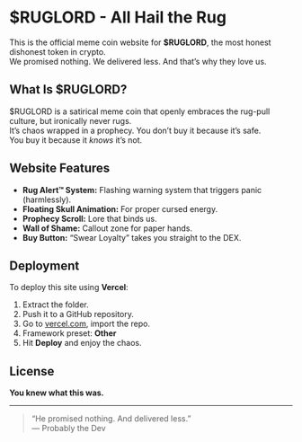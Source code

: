 # $RUGLORD - All Hail the Rug

This is the official meme coin website for **$RUGLORD**, the most honest dishonest token in crypto.  
We promised nothing. We delivered less. And that’s why they love us.

## What Is $RUGLORD?

$RUGLORD is a satirical meme coin that openly embraces the rug-pull culture, but ironically never rugs.  
It’s chaos wrapped in a prophecy. You don’t buy it because it’s safe.  
You buy it because it *knows* it’s not.

## Website Features

- **Rug Alert™ System:** Flashing warning system that triggers panic (harmlessly).
- **Floating Skull Animation:** For proper cursed energy.
- **Prophecy Scroll:** Lore that binds us.
- **Wall of Shame:** Callout zone for paper hands.
- **Buy Button:** “Swear Loyalty” takes you straight to the DEX.

## Deployment

To deploy this site using **Vercel**:

1. Extract the folder.
2. Push it to a GitHub repository.
3. Go to [vercel.com](https://vercel.com), import the repo.
4. Framework preset: **Other**
5. Hit **Deploy** and enjoy the chaos.

## License

**You knew what this was.**

---
> “He promised nothing. And delivered less.”  
> — Probably the Dev

